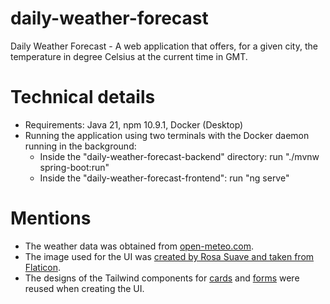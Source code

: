 # daily-weather-forecast

Daily Weather Forecast - A web application that offers, for a given city, the temperature in degree Celsius at the current time in GMT.

# Technical details

- Requirements: Java 21, npm 10.9.1, Docker (Desktop)
- Running the application using two terminals with the Docker daemon running in the background:
	- Inside the "daily-weather-forecast-backend" directory: run "./mvnw spring-boot:run"  
	- Inside the "daily-weather-forecast-frontend": run "ng serve"
	
# Mentions

- The weather data was obtained from [open-meteo.com](https://open-meteo.com/).
- The image used for the UI was [created by Rosa Suave and taken from Flaticon](https://www.flaticon.com/free-icon/weather-forecast_9176568?term=weather&page=1&position=25&origin=search&related_id=9176568).
- The designs of the Tailwind components for [cards](https://v1.tailwindcss.com/components/cards#stacked) and [forms](https://v1.tailwindcss.com/components/forms#underline-form) were reused when creating the UI.

